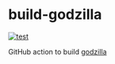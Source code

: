 # build-godzilla

[![test](https://github.com/andrsd/build-godzilla/actions/workflows/build-godzilla.yml/badge.svg)](https://github.com/andrsd/build-godzilla/actions/workflows/build-godzilla.yml)

GitHub action to build [godzilla](https://github.com/andrsd/godzilla)



